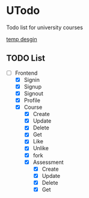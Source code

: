 # UTodo

Todo list for university courses

[temp desgin](https://miro.com/app/board/uXjVPzzCvRo=/?share_link_id=452011946082)


## TODO List

- [ ] Frontend
  - [x] Signin
  - [x] Signup
  - [x] Signout
  - [x] Profile
  - [x] Course
    - [x] Create
    - [x] Update
    - [x] Delete
    - [x] Get
    - [x] Like
    - [x] Unlike
    - [x] fork
    - [x] Assessment
      - [x] Create
      - [X] Update
      - [x] Delete
      - [x] Get